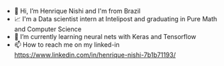 - 👋 Hi, I’m Henrique Nishi and I'm from Brazil
- :chart_with_upwards_trend: I'm a Data scientist intern at Intelipost and graduating in Pure Math and Computer Science
- 🌱 I’m currently learning neural nets with Keras and Tensorflow
- 📫 How to reach me on my linked-in https://www.linkedin.com/in/henrique-nishi-7b1b71193/

